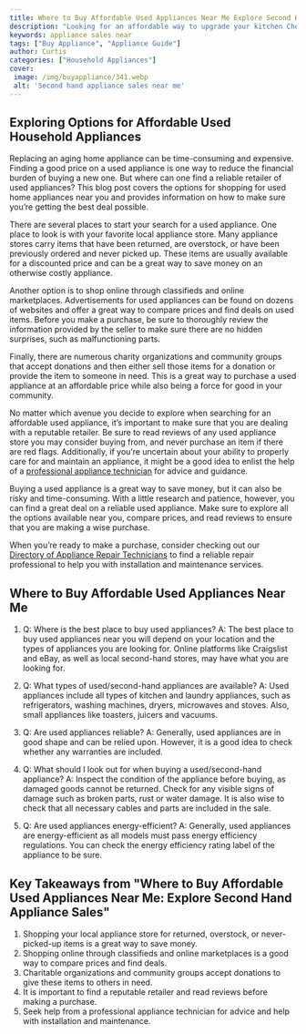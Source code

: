 ```yaml
---
title: Where to Buy Affordable Used Appliances Near Me Explore Second Hand Appliance Sales
description: "Looking for an affordable way to upgrade your kitchen Check out this blog post for the best places to buy used appliances near you Learn what second hand appliance sales have to offer and get the tips and tricks you need to make a good purchase"
keywords: appliance sales near
tags: ["Buy Appliance", "Appliance Guide"]
author: Curtis
categories: ["Household Appliances"]
cover: 
 image: /img/buyappliance/341.webp
 alt: 'Second hand appliance sales near me'
---
```

## Exploring Options for Affordable Used Household Appliances

Replacing an aging home appliance can be time-consuming and expensive. Finding a good price on a used appliance is one way to reduce the financial burden of buying a new one. But where can one find a reliable retailer of used appliances? This blog post covers the options for shopping for used home appliances near you and provides information on how to make sure you’re getting the best deal possible.

There are several places to start your search for a used appliance. One place to look is with your favorite local appliance store. Many appliance stores carry items that have been returned, are overstock, or have been previously ordered and never picked up. These items are usually available for a discounted price and can be a great way to save money on an otherwise costly appliance.

Another option is to shop online through classifieds and online marketplaces. Advertisements for used appliances can be found on dozens of websites and offer a great way to compare prices and find deals on used items. Before you make a purchase, be sure to thoroughly review the information provided by the seller to make sure there are no hidden surprises, such as malfunctioning parts.

Finally, there are numerous charity organizations and community groups that accept donations and then either sell those items for a donation or provide the item to someone in need. This is a great way to purchase a used appliance at an affordable price while also being a force for good in your community.

No matter which avenue you decide to explore when searching for an affordable used appliance, it’s important to make sure that you are dealing with a reputable retailer. Be sure to read reviews of any used appliance store you may consider buying from, and never purchase an item if there are red flags. Additionally, if you’re uncertain about your ability to properly care for and maintain an appliance, it might be a good idea to enlist the help of a [professional appliance technician](./pages/appliance-repair-technicians) for advice and guidance.

Buying a used appliance is a great way to save money, but it can also be risky and time-consuming. With a little research and patience, however, you can find a great deal on a reliable used appliance. Make sure to explore all the options available near you, compare prices, and read reviews to ensure that you are making a wise purchase.
 
When you’re ready to make a purchase, consider checking out our [Directory of Appliance Repair Technicians](./pages/appliance-repair-technicians) to find a reliable repair professional to help you with installation and maintenance services.

## Where to Buy Affordable Used Appliances Near Me

1. Q: Where is the best place to buy used appliances? 
A: The best place to buy used appliances near you will depend on your location and the types of appliances you are looking for. Online platforms like Craigslist and eBay, as well as local second-hand stores, may have what you are looking for.

2. Q: What types of used/second-hand appliances are available? 
A: Used appliances include all types of kitchen and laundry appliances, such as refrigerators, washing machines, dryers, microwaves and stoves. Also, small appliances like toasters, juicers and vacuums. 

3. Q: Are used appliances reliable?
A: Generally, used appliances are in good shape and can be relied upon. However, it is a good idea to check whether any warranties are included. 

4. Q: What should I look out for when buying a used/second-hand appliance?
A: Inspect the condition of the appliance before buying, as damaged goods cannot be returned. Check for any visible signs of damage such as broken parts, rust or water damage. It is also wise to check that all necessary cables and parts are included in the sale.

5. Q: Are used appliances energy-efficient? 
A: Generally, used appliances are energy-efficient as all models must pass energy efficiency regulations. You can check the energy efficiency rating label of the appliance to be sure.

## Key Takeaways from "Where to Buy Affordable Used Appliances Near Me: Explore Second Hand Appliance Sales"
1. Shopping your local appliance store for returned, overstock, or never-picked-up items is a great way to save money. 
2. Shopping online through classifieds and online marketplaces is a good way to compare prices and find deals. 
3. Charitable organizations and community groups accept donations to give these items to others in need. 
4. It is important to find a reputable retailer and read reviews before making a purchase. 
5. Seek help from a professional appliance technician for advice and help with installation and maintenance.
